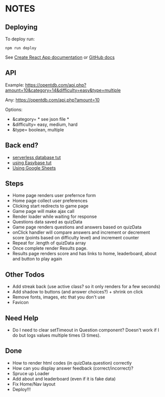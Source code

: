 # NOTES

## Deploying
To deploy run: 
```
npm run deploy
```

See [Create React App documentation](https://create-react-app.dev/docs/deployment/#github-pages) or [GitHub docs](https://github.com/gitname/react-gh-pages)

## API

Example:
https://opentdb.com/api.php?amount=10&category=14&difficulty=easy&type=multiple

Any:
https://opentdb.com/api.php?amount=10

Options:
- &category= * see json file *
- &difficulty= easy, medium, hard
- &type= boolean, multiple

## Back end?
- [serverless database tut](https://www.freecodecamp.org/news/how-to-add-a-serverless-database-to-react-projects-and-web-apps/)
- [using Easybase tut](https://easybase.io/react-database-app-tutorial/)
- [Using Google Sheets](https://git.generalassemb.ly/krodriguez/Google-Sheets-Backend)

## Steps
- Home page renders user prefernce form
- Home page collect user preferences
- Clicking start redirects to game page
- Game page will make ajax call
- Render loader while waiting for response
- Questions data saved as quizData
- Game page renders questions and answers based on quizData
- onClick handler will compare answers and increment or decrement score (points based on difficulty level) and increment counter
- Repeat for .length of quizData array
- Once complete render Results page.
- Results page renders score and has links to home, leaderboard, about and button to play again

## Other Todos
- Add streak back (use active class? so it only renders for a few seconds)
- Add shadow to buttons (and answer choices?) + shrink on click
- Remove fonts, images, etc that you don't use
- Favicon

## Need Help
- Do I need to clear setTimeout in Question component? Doesn't work if I do but logs values multiple times (3 times).

## Done
- How to render html codes (in quizData.question) correctly
- How can you display answer feedback (correct/incorrect)? 
- Spruce up Loader
- Add about and leaderboard (even if it is fake data)
- Fix Home/Nav layout
- Deploy!!!

